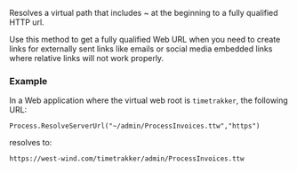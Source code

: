 ﻿Resolves a virtual path that includes ~ at the beginning to a fully qualified HTTP url. 

Use this method to get a fully qualified Web URL when you need to create links for externally sent links like emails or social media embedded links where relative links will not work properly.

### Example
In a Web application where the virtual web root is `timetrakker`, the following URL:

```foxpro
Process.ResolveServerUrl("~/admin/ProcessInvoices.ttw","https")
```

resolves to:
```
https://west-wind.com/timetrakker/admin/ProcessInvoices.ttw
```